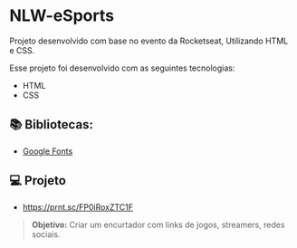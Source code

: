 # NLW-eSports
Projeto desenvolvido com base no evento da Rocketseat, Utilizando HTML e CSS.

Esse projeto foi desenvolvido com as seguintes tecnologias:
* HTML
* CSS

## 📚 Bibliotecas:
* [Google Fonts](https://fonts.google.com/)

## 💻 Projeto
* https://prnt.sc/FP0iRoxZTC1F
> **Objetivo:** Criar um encurtador com links de jogos, streamers, redes sociais.
